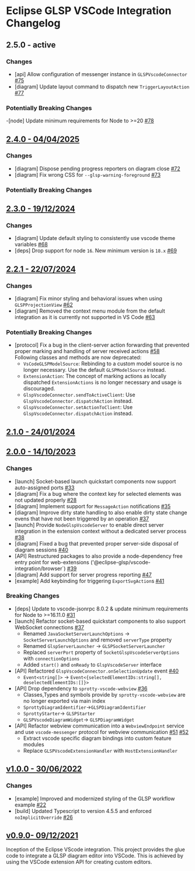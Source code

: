 # Eclipse GLSP VSCode Integration Changelog

## 2.5.0 - active

### Changes

-   [api] Allow configuration of messenger instance in `GLSPVscodeConnector` [#75](https://github.com/eclipse-glsp/glsp-vscode-integration/pull/75)
-   [diagram] Update layout command to dispatch new `TriggerLayoutAction` [#77](https://github.com/eclipse-glsp/glsp-vscode-integration/pull/77)

### Potentially Breaking Changes

-[node] Update minimum requirements for Node to >=20 [#78](https://github.com/eclipse-glsp/glsp-vscode-integration/pull/78)

## [2.4.0 - 04/04/2025](https://github.com/eclipse-glsp/glsp-vscode-integration/releases/tag/v2.4.0)

### Changes

-   [diagram] Dispose pending progress reporters on diagram close [#72](https://github.com/eclipse-glsp/glsp-vscode-integration/pull/72)
-   [diagram] Fix wrong CSS for `--glsp-warning-foreground` [#73](https://github.com/eclipse-glsp/glsp-vscode-integration/pull/73)

### Potentially Breaking Changes

## [2.3.0 - 19/12/2024](https://github.com/eclipse-glsp/glsp-vscode-integration/releases/tag/v2.3.0)

### Changes

-   [diagram] Update default styling to consistently use vscode theme variables [#68](https://github.com/eclipse-glsp/glsp-vscode-integration/pull/68)
-   [deps] Drop support for node `16`. New minimum version is `18.x` [#69](https://github.com/eclipse-glsp/glsp-vscode-integration/pull/69)

## [2.2.1 - 22/07/2024](https://github.com/eclipse-glsp/glsp-vscode-integration/releases/tag/v2.2.1)

### Changes

-   [diagram] Fix minor styling and behavioral issues when using `GLSPProjectionView` [#62](https://github.com/eclipse-glsp/glsp-vscode-integration/pull/62)
-   [diagram] Removed the context menu module from the default integration as it is currently not supported in VS Code [#63](https://github.com/eclipse-glsp/glsp-vscode-integration/pull/63)

### Potentially Breaking Changes

-   [protocol] Fix a bug in the client-server action forwarding that prevented proper marking and handling of server received actions [#58](https://github.com/eclipse-glsp/glsp-vscode-integration/pull/58)</br> Following classes and methods are now deprecated:
    -   `VsCodeGLSPModelSource`: Rebinding to a custom model source is no longer necessary. Use the default `GLSPModelSource` instead.
    -   `ExtensionAction`: The concept of marking actions as locally dispatched `ExtensionActions` is no longer necessary and usage is discouraged.
    -   `GlspVscodeConnector.sendToActiveClient`: Use `GlspVscodeConnector.dispatchAction` instead.
    -   `GlspVscodeConnector.setActionToClient`: Use `GlspVscodeConnector.dispatchAction` instead.

## [2.1.0 - 24/01/2024](https://github.com/eclipse-glsp/glsp-vscode-integration/releases/tag/v2.1.0)

## [2.0.0 - 14/10/2023](https://github.com/eclipse-glsp/glsp-vscode-integration/releases/tag/v2.0.0)

### Changes

-   [launch] Socket-based launch quickstart components now support auto-assigned ports [#33](https://github.com/eclipse-glsp/glsp-vscode-integration/pull/33)
-   [diagram] Fix a bug where the context key for selected elements was not updated properly [#28](https://github.com/eclipse-glsp/glsp-vscode-integration/pull/28)
-   [diagram] Implement support for `MessageAction` notifications [#35](https://github.com/eclipse-glsp/glsp-vscode-integration/pull/35)
-   [diagram] Improve dirty state handling to also enable dirty state change evens that have not been triggered by an operation [#37](https://github.com/eclipse-glsp/glsp-vscode-integration/pull/37)
-   [launch] Provide `NodeGlspVscodeServer` to enable direct server integration in the extension context without a dedicated server process [#38](https://github.com/eclipse-glsp/glsp-vscode-integration/pull/37)
-   [diagram] Fixed a bug that prevented proper server-side disposal of diagram sessions [#40](https://github.com/eclipse-glsp/glsp-vscode-integration/pull/40)
-   [API] Restructured packages to also provide a node-dependency free entry point for web-extensions ('@eclipse-glsp/vscode-integration/browser`) [#39](https://github.com/eclipse-glsp/glsp-vscode-integration/pull/39)
-   [diagram] Add support for server progress reporting [#47](https://github.com/eclipse-glsp/glsp-vscode-integration/pull/47)
-   [example] Add keybinding for triggering `ExportSvgAction`s [#41](https://github.com/eclipse-glsp/glsp-vscode-integration/pull/41)

### Breaking Changes

-   [deps] Update to vscode-jsonrpc 8.0.2 & update minimum requirements for Node to >=16.11.0 [#31](https://github.com/eclipse-glsp/glsp-vscode-integration/pull/31)
-   [launch] Refactor socket-based quickstart components to also support WebSocket connections [#37](https://github.com/eclipse-glsp/glsp-vscode-integration/pull/37)
    -   Renamed `JavaSocketServerLaunchOptions` -> `SocketServerLaunchOptions` and removed `serverType` property
    -   Renamed `GlspServerLauncher` -> `GLSPSocketServerLauncher`
    -   Replaced `serverPort` property of `SocketGlspVscodeServerOptions` with `connectionOptions`
    -   Added `start()` and `onReady` to `GlspVscodeServer` interface
-   [API] Refactored `GlspVscodeConnector.onSelectionUpdate` event [#40](https://github.com/eclipse-glsp/glsp-vscode-integration/pull/40)
    -   `Event<string[]>` -> `Event<{selectedElementIDs:string[], deselectedElementIDs:[]}>`
-   [API] Drop dependency to `sprotty-vscode-webview` [#36](https://github.com/eclipse-glsp/glsp-vscode-integration/pull/36)
    -   Classes,Types and symbols provide by `sprotty-vscode-webview` are no longer exported via main index
    -   `SprottyDiagramIdentifier`->`GLSPDiagramIdentifier`
    -   `SprottyStarter`-> `GLSPStarter`
    -   `GLSPVscodeDiagramWidget`-> `GLSPDiagramWidget`
-   [API] Refactor webview communication into a `WebviewEndpoint` service and use `vscode-messenger` protocol for webview communication [#51](https://github.com/eclipse-glsp/glsp-vscode-integration/pull/51) [#52](https://github.com/eclipse-glsp/glsp-vscode-integration/pull/52)
    -   Extract vscode specific diagram bindings into custom feature modules
    -   Replace `GLSPVscodeExtensionHandler` with `HostExtensionHandler`

## [v1.0.0 - 30/06/2022](https://github.com/eclipse-glsp/glsp-vscode-integration/releases/tag/v1.0.0)

### Changes

-   [example] Improved and modernized styling of the GLSP workflow example [#22](https://github.com/eclipse-glsp/glsp-vscode-integration/pull/22)
-   [build] Updated Typescript to version 4.5.5 and enforced `noImplicitOverride` [#26](https://github.com/eclipse-glsp/glsp-vscode-integration/pull/26)

## [v0.9.0- 09/12/2021](https://github.com/eclipse-glsp/glsp-vscode-integration/releases/tag/v0.9.0)

Inception of the Eclipse VScode integration.
This project provides the glue code to integrate a GLSP diagram editor into VSCode.
This is achieved by using the VSCode extension API for creating custom editors.
